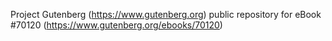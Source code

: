 Project Gutenberg (https://www.gutenberg.org) public repository for
eBook #70120 (https://www.gutenberg.org/ebooks/70120)
